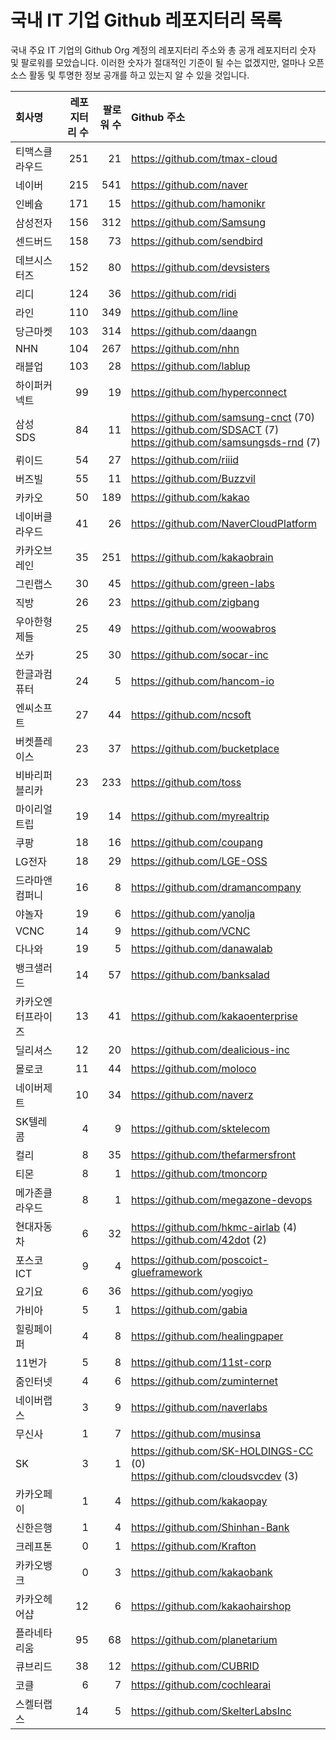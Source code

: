 # 국내 IT 기업 Github 레포지터리 목록
국내 주요 IT 기업의 Github Org 계정의 레포지터리 주소와 총 공개 레포지터리 숫자 및 팔로워를 모았습니다. 이러한 숫자가 절대적인 기준이 될 수는 없겠지만, 얼마나 오픈 소스 활동 및 투명한 정보 공개를 하고 있는지 알 수 있을 것입니다.

<!-- MARKDOWN_TABLE(GITHUB): START -->

| **회사명** | **레포지터리 수** | **팔로워 수** | **Github 주소** |
|:---|---:|---:|:---|
| 티맥스클라우드 | 251 | 21 | https://github.com/tmax-cloud |
| 네이버 | 215 | 541 | https://github.com/naver |
| 인베슘 | 171 | 15 | https://github.com/hamonikr |
| 삼성전자 | 156 | 312 | https://github.com/Samsung |
| 센드버드 | 158 | 73 | https://github.com/sendbird |
| 데브시스터즈 | 152 | 80 | https://github.com/devsisters |
| 리디 | 124 | 36 | https://github.com/ridi |
| 라인 | 110 | 349 | https://github.com/line |
| 당근마켓 | 103 | 314 | https://github.com/daangn |
| NHN | 104 | 267 | https://github.com/nhn |
| 래블업 | 103 | 28 | https://github.com/lablup |
| 하이퍼커넥트 | 99 | 19 | https://github.com/hyperconnect |
| 삼성SDS | 84 | 11 | https://github.com/samsung-cnct (70)<br />https://github.com/SDSACT (7)<br />https://github.com/samsungsds-rnd (7) |
| 뤼이드 | 54 | 27 | https://github.com/riiid |
| 버즈빌 | 55 | 11 | https://github.com/Buzzvil |
| 카카오 | 50 | 189 | https://github.com/kakao |
| 네이버클라우드 | 41 | 26 | https://github.com/NaverCloudPlatform |
| 카카오브레인 | 35 | 251 | https://github.com/kakaobrain |
| 그린랩스 | 30 | 45 | https://github.com/green-labs |
| 직방 | 26 | 23 | https://github.com/zigbang |
| 우아한형제들 | 25 | 49 | https://github.com/woowabros |
| 쏘카 | 25 | 30 | https://github.com/socar-inc |
| 한글과컴퓨터 | 24 | 5 | https://github.com/hancom-io |
| 엔씨소프트 | 27 | 44 | https://github.com/ncsoft |
| 버켓플레이스 | 23 | 37 | https://github.com/bucketplace |
| 비바리퍼블리카 | 23 | 233 | https://github.com/toss |
| 마이리얼트립 | 19 | 14 | https://github.com/myrealtrip |
| 쿠팡 | 18 | 16 | https://github.com/coupang |
| LG전자 | 18 | 29 | https://github.com/LGE-OSS |
| 드라마앤컴퍼니 | 16 | 8 | https://github.com/dramancompany |
| 야놀자 | 19 | 6 | https://github.com/yanolja |
| VCNC | 14 | 9 | https://github.com/VCNC |
| 다나와 | 19 | 5 | https://github.com/danawalab |
| 뱅크샐러드 | 14 | 57 | https://github.com/banksalad |
| 카카오엔터프라이즈 | 13 | 41 | https://github.com/kakaoenterprise |
| 딜리셔스 | 12 | 20 | https://github.com/dealicious-inc |
| 몰로코 | 11 | 44 | https://github.com/moloco |
| 네이버제트 | 10 | 34 | https://github.com/naverz |
| SK텔레콤 | 4 | 9 | https://github.com/sktelecom |
| 컬리 | 8 | 35 | https://github.com/thefarmersfront |
| 티몬 | 8 | 1 | https://github.com/tmoncorp |
| 메가존클라우드 | 8 | 1 | https://github.com/megazone-devops |
| 현대자동차 | 6 | 32 | https://github.com/hkmc-airlab (4)<br />https://github.com/42dot (2) |
| 포스코ICT | 9 | 4 | https://github.com/poscoict-glueframework |
| 요기요 | 6 | 36 | https://github.com/yogiyo |
| 가비아 | 5 | 1 | https://github.com/gabia |
| 힐링페이퍼 | 4 | 8 | https://github.com/healingpaper |
| 11번가 | 5 | 8 | https://github.com/11st-corp |
| 줌인터넷 | 4 | 6 | https://github.com/zuminternet |
| 네이버랩스 | 3 | 9 | https://github.com/naverlabs |
| 무신사 | 1 | 7 | https://github.com/musinsa |
| SK | 3 | 1 | https://github.com/SK-HOLDINGS-CC (0)<br />https://github.com/cloudsvcdev (3) |
| 카카오페이 | 1 | 4 | https://github.com/kakaopay |
| 신한은행 | 1 | 4 | https://github.com/Shinhan-Bank |
| 크레프톤 | 0 | 1 | https://github.com/Krafton |
| 카카오뱅크 | 0 | 3 | https://github.com/kakaobank |
| 카카오헤어샵 | 12 | 6 | https://github.com/kakaohairshop |
| 플라네타리움 | 95 | 68 | https://github.com/planetarium |
| 큐브리드 | 38 | 12 | https://github.com/CUBRID |
| 코클 | 6 | 7 | https://github.com/cochlearai |
| 스켈터랩스 | 14 | 5 | https://github.com/SkelterLabsInc |

<!-- MARKDOWN_TABLE(GITHUB): END -->
